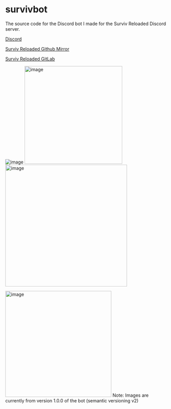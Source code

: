 # survivbot
The source code for the Discord bot I made for the Surviv Reloaded Discord server.

[Discord](https://discord.gg/K97hwBtwdm)

[Surviv Reloaded Github Mirror](https://github.com/hsanger/survivreloaded)

[Surviv Reloaded GitLab](https://gitlab.com/hasanger/survivreloaded)

![image](https://user-images.githubusercontent.com/69988679/221423093-4e0edf8d-4c8c-4505-ab7c-1beb66aa89c8.png)
<img width="305" alt="image" src="https://user-images.githubusercontent.com/69988679/221423106-ebcccea9-8560-43fb-82dd-a22fd2763f4a.png">
<img width="380" alt="image" src="https://user-images.githubusercontent.com/69988679/221423209-c82be73b-9233-458c-a0c1-9d8debdef3ee.png">

<img width="331" alt="image" src="https://user-images.githubusercontent.com/69988679/221423283-1d406426-b89e-4079-8b8d-adaa09fc8324.png">
Note: Images are currently from version 1.0.0 of the bot (semantic versioning v2)

